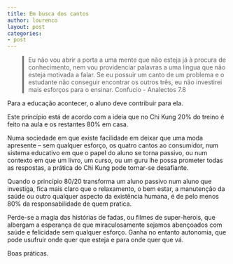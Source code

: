 ```yaml
---
title: Em busca dos cantos
author: lourenco
layout: post
categories:
- post
---
```

<blockquote style="border-left-width: 4px; border-left-style: solid; border-left-color: #777777; margin-left: 34px; padding-left: 10px;">
  <p>
    Eu não vou abrir a porta a uma mente que não esteja já à procura de conhecimento, nem vou providenciar palavras a uma língua que não esteja motivada a falar. Se eu possuir um canto de um problema e o estudante não conseguir encontrar os outros três, eu não investirei mais esforços para o ensinar. Confucio - Analectos 7.8
  </p>
</blockquote>

Para a educação acontecer, o aluno deve contribuir para ela.

Este princípio está de acordo com a ideia que no Chi Kung 20% do treino é feito na aula e os restantes 80% em casa. 

Numa sociedade em que existe facilidade em deixar que uma moda apresente &#8211; sem qualquer esforço, os quatro cantos ao consumidor, num sistema educativo em que o papel do aluno se torna passivo, ou num contexto em que um livro, um curso, ou um guru lhe possa prometer todas as respostas, a prática do Chi Kung pode tornar-se desafiante.

Quando o princípio 80/20 transforma um aluno passivo num aluno que investiga, fica mais claro que o relaxamento, o bem estar, a manutenção da saúde ou outro qualquer aspecto da existência humana, é de pelo menos 80% da responsabilidade de quem pratica. 

Perde-se a magia das histórias de fadas, ou filmes de super-herois, que albergam a esperança de que miraculosamente sejamos abençoados com saúde e felicidade sem qualquer esforço. Ganha no entanto autonomia, que pode usufruir onde quer que esteja e para onde quer que vá.

Boas práticas.
